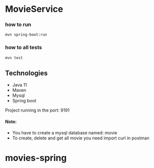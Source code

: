 # MovieService



### how to run

```bash
mvn spring-boot:run
```

### how to all tests

```bash
mvn test
```

## Technologies

* Java 11
* Maven
* Mysql
* Spring boot


Project running in the port: 9191



#### Note:
* You have to create a mysql database named: movie
* To create, delete and get all movie you need import curl in postman

# movies-spring
